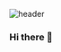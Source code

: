![header](https://capsule-render.vercel.app/api?type=slice&color=auto&height=300&section=header&text=Hello&desc=%20%20%20I'm%20Do10&fontAlign=100&fontAlignY=30&descSize=50&descAlign=90&descAlignY=40&rotate=20&fontSize=50&descSize=30)


### Hi there 👋

<!--
**2do10/2do10** is a ✨ _special_ ✨ repository because its `README.md` (this file) appears on your GitHub profile.

Here are some ideas to get you started:

- 🔭 I’m currently working on ...
- 🌱 I’m currently learning ...
- 👯 I’m looking to collaborate on ...
- 🤔 I’m looking for help with ...
- 💬 Ask me about ...
- 📫 How to reach me: ...
- 😄 Pronouns: ...
- ⚡ Fun fact: ...
-->

